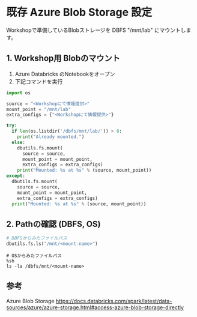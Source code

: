 # 既存 Azure Blob Storage 設定
Workshopで準備しているBlobストレージを DBFS "/mnt/lab" にマウントします。  
## 1. Workshop用 Blobのマウント
1. Azure Databricks のNotebookをオープン
2. 下記コマンドを実行

```python
import os

source = "<Workshopにて情報提供>"
mount_point = "/mnt/lab"
extra_configs = {"<Workshopにて情報提供>"}

try:
  if len(os.listdir('/dbfs/mnt/lab/')) > 0:
    print("Already mounted.")
  else:
    dbutils.fs.mount(
      source = source,
      mount_point = mount_point,
      extra_configs = extra_configs)
    print("Mounted: %s at %s" % (source, mount_point))
except:
  dbutils.fs.mount(
    source = source,
    mount_point = mount_point,
    extra_configs = extra_configs)
  print("Mounted: %s at %s" % (source, mount_point))
```

## 2. Pathの確認 (DBFS, OS)

```python
# DBFSからみたファイルパス
dbutils.fs.ls("/mnt/<mount-name>")
```

```shell
# OSからみたファイルパス
%sh 
ls -la /dbfs/mnt/<mount-name>
```
## 参考
Azure Blob Storage
https://docs.databricks.com/spark/latest/data-sources/azure/azure-storage.html#access-azure-blob-storage-directly